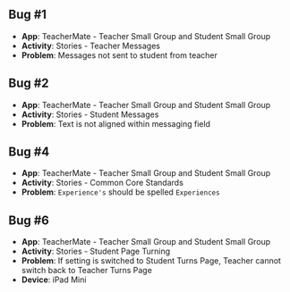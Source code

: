 ## Bug #1

* **App**: TeacherMate - Teacher Small Group and Student Small Group
* **Activity**: Stories - Teacher Messages
* **Problem**: Messages not sent to student from teacher

## Bug #2

* **App**: TeacherMate - Teacher Small Group and Student Small Group
* **Activity**: Stories - Student Messages
* **Problem**: Text is not aligned within messaging field

## Bug #4

* **App**: TeacherMate - Teacher Small Group and Student Small Group
* **Activity**: Stories - Common Core Standards
* **Problem**: `Experience's` should be spelled `Experiences`

## Bug #6

* **App**: TeacherMate - Teacher Small Group and Student Small Group
* **Activity**: Stories - Student Page Turning
* **Problem**: If setting is switched to Student Turns Page, Teacher cannot switch back to Teacher Turns Page
* **Device**: iPad Mini